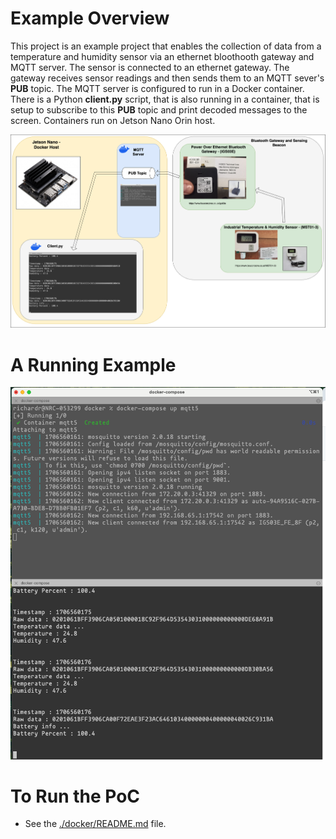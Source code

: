 # Example Overview
This project is an example project that enables the collection of data from a temperature and humidity sensor via an ethernet bloothooth gateway and MQTT server.
The sensor is connected to an ethernet gateway. The gateway receives sensor readings and then sends them to an MQTT sever's <b>PUB</b> topic. The MQTT server is configured to run in a Docker container.
There is a Python <b>client.py</b> script, that is also running in a container, that is setup to subscribe to this <b>PUB</b> topic and print decoded messages to the screen.
Containers run on Jetson Nano Orin host.

![alt Intro](https://github.com/redsofa/beacon_test/blob/aarch64/beacon_test.png)


# A Running Example

![alt Intro](https://github.com/redsofa/beacon_test/blob/main/intro.png)

# To Run the PoC

* See the [./docker/README.md](./docker/README.md) file.


